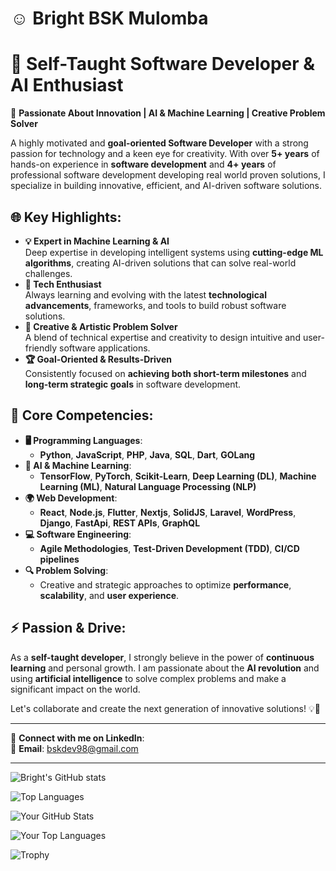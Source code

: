 # **☺️ Bright BSK Mulomba**
# **🎯 Self-Taught Software Developer & AI Enthusiast**  

🌟 **Passionate About Innovation | AI & Machine Learning | Creative Problem Solver**

A highly motivated and **goal-oriented Software Developer** with a strong passion for technology and a keen eye for creativity. With over **5+ years** of hands-on experience in **software development** and **4+ years** of professional software development developing real world proven solutions, I specialize in building innovative, efficient, and AI-driven software solutions. 

## **🌐 Key Highlights:**
- **💡 Expert in Machine Learning & AI**  
  Deep expertise in developing intelligent systems using **cutting-edge ML algorithms**, creating AI-driven solutions that can solve real-world challenges.
- **🚀 Tech Enthusiast**  
  Always learning and evolving with the latest **technological advancements**, frameworks, and tools to build robust software solutions.
- **🎨 Creative & Artistic Problem Solver**  
  A blend of technical expertise and creativity to design intuitive and user-friendly software applications.
- **🏆 Goal-Oriented & Results-Driven**  
  Consistently focused on **achieving both short-term milestones** and **long-term strategic goals** in software development.

## **🔧 Core Competencies:**
- **🖥️ Programming Languages**:  
  - **Python**, **JavaScript**, **PHP**, **Java**, **SQL**, **Dart**, **GOLang**
- **🤖 AI & Machine Learning**:  
  - **TensorFlow**, **PyTorch**, **Scikit-Learn**, **Deep Learning (DL)**, **Machine Learning (ML)**, **Natural Language Processing (NLP)**
- **🌍 Web Development**:  
  - **React**, **Node.js**, **Flutter**, **Nextjs**, **SolidJS**, **Laravel**, **WordPress**, **Django**, **FastApi**, **REST APIs**, **GraphQL**
- **💻 Software Engineering**:  
  - **Agile Methodologies**, **Test-Driven Development (TDD)**, **CI/CD pipelines**
- **🔍 Problem Solving**:  
  - Creative and strategic approaches to optimize **performance**, **scalability**, and **user experience**.

## **⚡ Passion & Drive**:  
As a **self-taught developer**, I strongly believe in the power of **continuous learning** and personal growth. I am passionate about the **AI revolution** and using **artificial intelligence** to solve complex problems and make a significant impact on the world. 

Let's collaborate and create the next generation of innovative solutions! 💡🚀

---

🔗 **Connect with me on LinkedIn**:   
📩 **Email**: bskdev98@gmail.com

---

![Bright's GitHub stats](https://github-readme-stats.vercel.app/api?username=DEV-BSK-98&show_icons=true&theme=radical)

![Top Languages](https://github-readme-stats.vercel.app/api/top-langs/?username=DEV-BSK-98&layout=compact&theme=radical)

![Your GitHub Stats](https://github-readme-stats.vercel.app/api?username=DEV-BSK-98&show_icons=true&theme=radical)

![Your Top Languages](https://github-readme-stats.vercel.app/api/top-langs/?username=DEV-BSK-98&layout=compact&theme=radical)

![Trophy](https://github-profile-trophy.vercel.app/?username=DEV-BSK-98)


